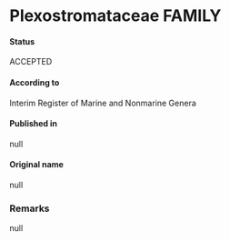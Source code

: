 Plexostromataceae FAMILY
=======

#### Status
ACCEPTED

#### According to
Interim Register of Marine and Nonmarine Genera

#### Published in
null

#### Original name
null

### Remarks
null